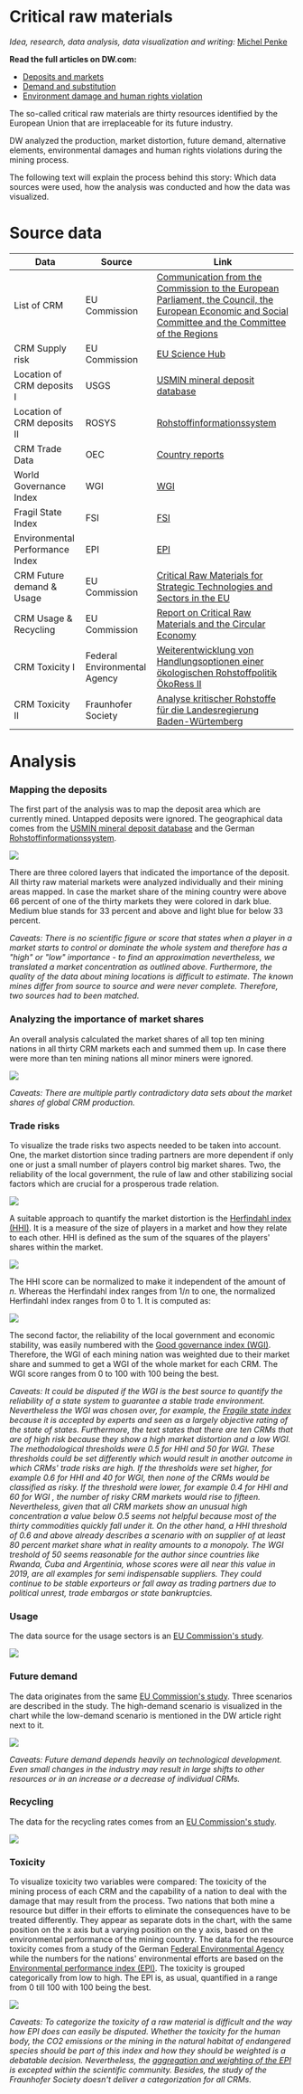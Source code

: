 
# Critical raw materials

_Idea, research, data analysis, data visualization and writing:_  [Michel Penke](https://michelpenke.de)


**Read the full articles on DW.com:**
- [Deposits and markets](https://www.dw.com/en/xxx)
- [Demand and substitution](https://www.dw.com/en/xxx)
- [Environment damage and human rights violation](https://www.dw.com/en/xxx)

The so-called critical raw materials are thirty resources identified by the European Union that are irreplaceable for its future industry. 

DW analyzed the production, market distortion, future demand, alternative elements, environmental damages and human rights violations during the mining process.  

The following text will explain the process behind this story: Which data sources were used, how the analysis was conducted and how the data was visualized.

# Source data



| **Data** | **Source** | **Link** |
| --- | --- | --- |
| List of CRM | EU Commission| [Communication from the Commission to the European Parliament, the Council, the European Economic and Social Committee and the Committee of the Regions](https://eur-lex.europa.eu/legal-content/EN/TXT/?uri=CELEX:52020DC0474)|
| CRM Supply risk | EU Commission| [EU Science Hub](https://rmis.jrc.ec.europa.eu/?page=crm-list-2020-e294f6)|
| Location of CRM deposits I | USGS | [USMIN mineral deposit database](https://mrdata.usgs.gov/general/map-global.html#home)|
| Location of CRM deposits II | ROSYS | [Rohstoffinformationssystem](https://rosys.dera.bgr.de/mapapps/resources/apps/rosys/index.html)|
| CRM Trade Data | OEC| [Country reports](https://legacy.oec.world/en/resources/data/)|
| World Governance Index| WGI | [WGI](https://info.worldbank.org/governance/wgi/)|
| Fragil State Index | FSI | [FSI](https://fragilestatesindex.org/data/)|
| Environmental Performance Index | EPI| [EPI](https://epi.yale.edu/epi-results/2020/component/epi)|
| CRM Future demand & Usage| EU Commission | [Critical Raw Materials for Strategic Technologies and Sectors in the EU](https://rmis.jrc.ec.europa.eu/uploads/CRMs_for_Strategic_Technologies_and_Sectors_in_the_EU_2020.pdf)|
| CRM Usage & Recycling | EU Commission | [Report on Critical Raw Materials and the Circular Economy](http://publications.europa.eu/resource/cellar/d1be1b43-e18f-11e8-b690-01aa75ed71a1.0001.01/DOC_1)|
| CRM Toxicity I | Federal Environmental Agency | [Weiterentwicklung von Handlungsoptionen einer ökologischen Rohstoffpolitik ÖkoRess II](https://www.umweltbundesamt.de/sites/default/files/medien/1410/publikationen/2020-06-17_texte_79-2020_oekoressii_abschlussbericht.pdf)|
| CRM Toxicity II | Fraunhofer Society| [Analyse kritischer Rohstoffe für die Landesregierung Baden-Würtemberg](https://um.baden-wuerttemberg.de/fileadmin/redaktion/m-um/intern/Dateien/Dokumente/2_Presse_und_Service/Publikationen/Wirtschaft/2014_Studie_Analyse_kritischer_Rohstoffe_fuer_die_Landesstrategie_BW.pdf)|

# Analysis
### Mapping the deposits
The first part of the analysis was to map the deposit area which are currently mined. Untapped deposits were ignored. The geographical data comes from the [USMIN mineral deposit database](https://mrdata.usgs.gov/general/map-global.html#home) and the German [Rohstoffinformationssystem](https://rosys.dera.bgr.de/mapapps/resources/apps/rosys/index.html). 

![](graphics/map_crm.png)

There are three colored layers that indicated the importance of the deposit. All thirty raw material markets were analyzed individually and their mining areas mapped. In case the market share of the mining country were above 66 percent of one of the thirty markets they were colored in dark blue. Medium blue stands for 33 percent and above and light blue for below 33 percent.

_Caveats: There is no scientific figure or score that states when a player in a market starts to control or dominate the whole system and therefore has a "high" or "low" importance - to find an approximation nevertheless, we translated a market concentration as outlined above. Furthermore, the quality of the data about mining locations is difficult to estimate. The known mines differ from source to source and were never complete. Therefore, two sources had to been matched._
### Analyzing the importance of market shares
An overall analysis calculated the market shares of all top ten mining nations in all thirty CRM markets each and summed them up. In case there were more than ten mining nations all minor miners were ignored. 

![](graphics/treemap_crm.png)

_Caveats: There are multiple partly contradictory data sets about the market shares of global CRM production._ 
### Trade risks
To visualize the trade risks two aspects needed to be taken into account. One, the market distortion since trading partners are more dependent if only one or just a small number of players control big market shares. Two, the reliability of the local government, the rule of law and other stabilizing social factors which are crucial for a prosperous trade relation. 

![](graphics/scatterplot_crm.png)

A suitable approach to quantify the market distortion is the [Herfindahl index (HHI)](https://journals.sagepub.com/doi/10.1177/0003603X9504000206). It is a measure of the size of players in a market and how they relate to each other. HHI is defined as the sum of the squares of the players' shares within the market. 

<img src="https://render.githubusercontent.com/render/math?math=H :=\sum_{i=1}^N a^2_i">

The HHI score can be normalized to make it independent of the amount of _n_. Whereas the Herfindahl index ranges from 1/_n_ to one, the normalized Herfindahl index ranges from 0 to 1. It is computed as:

<img src="https://render.githubusercontent.com/render/math?math=H :={{H - {1\over n}}\over{1 -{1\over n}}}">

The second factor, the reliability of the local government and economic stability, was easily numbered with the [Good governance index (WGI)](https://info.worldbank.org/governance/wgi/). Therefore, the WGI of each mining nation was weighted due to their market share and summed to get a WGI of the whole market for each CRM. The WGI score ranges from 0 to 100 with 100 being the best. 

_Caveats: It could be disputed if the WGI is the best source to quantify the reliability of a state system to guarantee a stable trade environment. Nevertheless the WGI was chosen over, for example, the [Fragile state index](https://nationalinterest.org/blog/the-buzz/the-fatally-flawed-fragile-states-index-10878) because it is accepted by experts and seen as a largely objective rating of the state of states. Furthermore, the text states that there are ten CRMs that are of high risk because they show a high market distortion and a low WGI. The methodological thresholds were 0.5 for HHI and 50 for WGI. These thresholds could be set differently which would result in another outcome in which CRMs' trade risks are high. If the thresholds were set higher, for example 0.6 for HHI and 40 for WGI, then none of the CRMs would be classified as risky. If the threshold were lower, for example 0.4 for HHI and 60 for WGI , the number of risky CRM markets would rise to fifteen. Nevertheless, given that all CRM markets show an unusual high concentration a value below 0.5 seems not helpful because most of the thirty commodities quickly fall under it. On the other hand, a HHI threshold of 0.6 and above already describes a scenario with on supplier of at least 80 percent market share what in reality amounts to a monopoly.  The WGI treshold of 50 seems reasonable for the author since countries like Rwanda, Cuba and Argentinia, whose scores were all near this value in 2019, are all examples for semi indispensable suppliers. They could continue to be stable exporteurs or fall away as trading partners due to political unrest, trade embargos or state bankruptcies._
### Usage
The data source for the usage sectors is an [EU Commission's study](https://rmis.jrc.ec.europa.eu/uploads/CRMs_for_Strategic_Technologies_and_Sectors_in_the_EU_2020.pdf). 

![](graphics/typochart_crm_2.png)

### Future demand
The data originates from the same [EU Commission's study](https://rmis.jrc.ec.europa.eu/uploads/CRMs_for_Strategic_Technologies_and_Sectors_in_the_EU_2020.pdf). Three scenarios are described in the study. The high-demand scenario is visualized in the chart while the low-demand scenario is mentioned in the DW article right next to it. 

![](graphics/typochart_crm_1.png)

_Caveats: Future demand depends heavily on technological development. Even small changes in the industry may result in large shifts to other resources or in an increase or a decrease of individual CRMs._
### Recycling
The data for the recycling rates comes from an [EU Commission's study](http://publications.europa.eu/resource/cellar/d1be1b43-e18f-11e8-b690-01aa75ed71a1.0001.01/DOC_1). 

![](graphics/columnchart_crm.png)

### Toxicity
To visualize toxicity two variables were compared: The toxicity of the mining process of each CRM and the capability of a nation to deal with the damage that may result from the process. Two nations that both mine a resource but differ in their efforts to eliminate the consequences have to be treated differently. They appear as separate dots in the chart, with the same position on the x axis but a varying position on the y axis, based on the environmental performance of the mining country. 
The data for the resource toxicity comes from a study of the German [Federal Environmental Agency](https://www.umweltbundesamt.de/sites/default/files/medien/1410/publikationen/2020-06-17_texte_79-2020_oekoressii_abschlussbericht.pdf) while the numbers for the nations' environmental efforts are based on the [Environmental performance index (EPI)](https://epi.yale.edu/epi-results/2020/component/epi). The toxicity is grouped categorically from low to high. The EPI is, as usual, quantified in a range from 0 till 100 with 100 being the best. 

![](graphics/scatterplot_category_crm.png)

_Caveats: To categorize the toxicity of a raw material is difficult and the way how EPI does can easily be disputed. Whether the toxicity for the human body, the CO2 emissions or the mining in the natural habitat of endangered species should be part of this index and how they should be weighted is a debatable decision. Nevertheless, the [aggregation and weighting of the EPI](https://epi.yale.edu/downloads/epi2020technicalappendix20200803.pdf) is excepted within the scientific community. Besides, the study of the Fraunhofer Society doesn't deliver a categorization for all CRMs._




